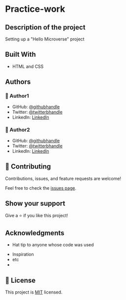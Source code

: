 # Practice-work

## Description of the project
Setting up a "Hello Microverse" project

## Built With
* HTML and CSS

## Authors

### 👤 Author1
- GitHub: [@githubhandle](https://github.com/githubhandle)
- Twitter: [@twitterbhandle](https://twitter.com/twitterhandle)
- Linkedln: [Linkedln](https://linkedin.com/in/linkedinhandle)

### 👤 Author2
- GitHub: [@githubhandle](https://github.com/githubhandle)
- Twitter: [@twitterbhandle](https://twitter.com/twitterhandle)
- Linkedln: [Linkedln](https://linkedin.com/in/linkedinhandle)

## 🤝 Contributing

Contributions, issues, and feature requests are welcome!

Feel free to check the [issues page](https://github.com/microverseinc/readme-template/issues).
## Show your support

Give a ⭐️ if you like this project!

## Acknowledgments

* Hat tip to anyone whose code was used
- Inspiration
- etc
- 
## 📝 License

This project is [MIT](https://github.com/microverseinc/readme-template/blob/master/MIT.md) licensed.
